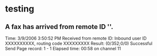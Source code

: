# testing

A fax has arrived from remote ID ''.
------------------------------------------------------------
Time: 3/9/2006 3:50:52 PM
Received from remote ID: 
Inbound user ID XXXXXXXXXX, routing code XXXXXXXXX
Result: (0/352;0/0) Successful Send
Page record: 1 - 1
Elapsed time: 00:58 on channel 11

